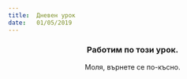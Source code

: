 ```yaml
---
title:  Дневен урок
date:   01/05/2019
---
```


### <center>Работим по този урок.</center>
<center>Моля, върнете се по-късно.</center>
